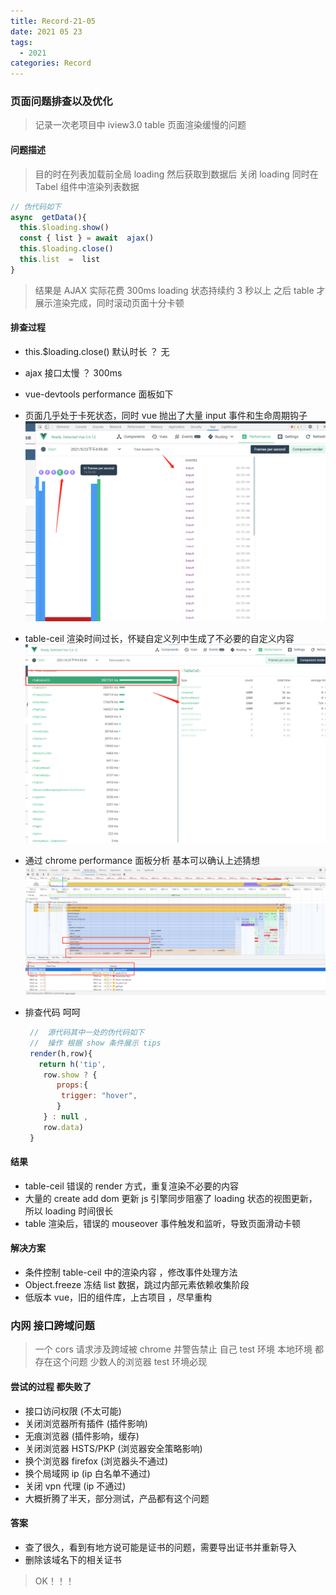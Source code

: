 ```yaml
---
title: Record-21-05
date: 2021 05 23
tags:
  - 2021
categories: Record
---
```


### 页面问题排查以及优化

> 记录一次老项目中 iview3.0 table 页面渲染缓慢的问题

#### 问题描述

> 目的时在列表加载前全局 loading 然后获取到数据后 关闭 loading
> 同时在 Tabel 组件中渲染列表数据

```js
// 伪代码如下
async  getData(){
  this.$loading.show()
  const { list } = await  ajax()
  this.$loading.close()
  this.list  =  list
}
```

> 结果是
> AJAX 实际花费 300ms
> loading 状态持续约 3 秒以上
> 之后 table 才展示渲染完成，同时滚动页面十分卡顿

#### 排查过程

- this.$loading.close() 默认时长 ？ 无
- ajax 接口太慢 ？ 300ms
- vue-devtools performance 面板如下

- 页面几乎处于卡死状态，同时 vue 抛出了大量 input 事件和生命周期钩子
  ![帧率](/images/framesOfSecond.png)
- table-ceil 渲染时间过长，怀疑自定义列中生成了不必要的自定义内容
  ![componentRender](/images/componentRender.png)
- 通过 chrome performance 面板分析 基本可以确认上述猜想
  ![performanceOfChromeDevTools](/images/performanceOfChromeDevTools.png)
- 排查代码 呵呵

  ```js
   //  源代码其中一处的伪代码如下
   //  操作 根据 show 条件展示 tips
   render(h,row){
     return h('tip',
      row.show ? {
         props:{
          trigger: "hover",
         }
      } : null ,
      row.data)
   }
  ```

#### 结果

- table-ceil 错误的 render 方式，重复渲染不必要的内容
- 大量的 create add dom 更新 js 引擎同步阻塞了 loading 状态的视图更新，所以 loading 时间很长
- table 渲染后，错误的 mouseover 事件触发和监听，导致页面滑动卡顿

#### 解决方案

- 条件控制 table-ceil 中的渲染内容 ，修改事件处理方法
- Object.freeze 冻结 list 数据，跳过内部元素依赖收集阶段
- 低版本 vue，旧的组件库，上古项目 ，尽早重构

### 内网 接口跨域问题

> 一个 cors 请求涉及跨域被 chrome 并警告禁止
> 自己 test 环境 本地环境 都存在这个问题
> 少数人的浏览器 test 环境必现

#### 尝试的过程 都失败了

- 接口访问权限 (不太可能)
- 关闭浏览器所有插件 (插件影响)
- 无痕浏览器 (插件影响，缓存)
- 关闭浏览器 HSTS/PKP (浏览器安全策略影响)
- 换个浏览器 firefox (浏览器头不通过)
- 换个局域网 ip (ip 白名单不通过)
- 关闭 vpn 代理 (ip 不通过)
- 大概折腾了半天，部分测试，产品都有这个问题

#### 答案

- 查了很久，看到有地方说可能是证书的问题，需要导出证书并重新导入
- 删除该域名下的相关证书

> OK！！！
